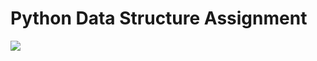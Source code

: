 # Python Data Structure Assignment



![](https://camo.githubusercontent.com/0a96b98f8349a41cc684afc365001d4f9176fea64647e0583ee2d1d646c627f7/68747470733a2f2f696d672e736869656c64732e696f2f62616467652f707974686f6e2d332e362e31302d677265656e)